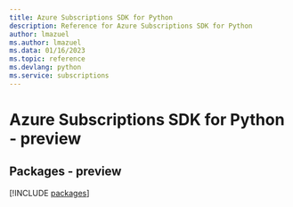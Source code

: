 ```yaml
---
title: Azure Subscriptions SDK for Python
description: Reference for Azure Subscriptions SDK for Python
author: lmazuel
ms.author: lmazuel
ms.data: 01/16/2023
ms.topic: reference
ms.devlang: python
ms.service: subscriptions
---
```

# Azure Subscriptions SDK for Python - preview
## Packages - preview
[!INCLUDE [packages](subscriptions-index.md)]